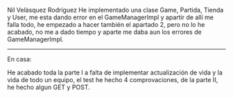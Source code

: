Nil Velàsquez Rodríguez
He implementado una clase Game, Partida, Tienda y User, me esta dando error en el GameManagerImpl y apartir de allí me falla
todo, he empezado a hacer también el apartado 2, pero no lo he acabado, no me a dado tiempo y aparte me daba aun los errores
 de GameManagerImpl.

----------------
En casa:

He acabado toda la parte I a falta de implementar actualización de vida y la vida de todo un equipo, el test he hecho 4 comprovaciones,
de la parte II, he hecho algun GET y POST.